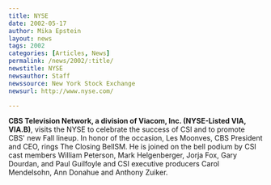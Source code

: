 ```yaml
---
title: NYSE
date: 2002-05-17
author: Mika Epstein
layout: news
tags: 2002
categories: [Articles, News]
permalink: /news/2002/:title/
newstitle: NYSE  
newsauthor: Staff  
newssource: New York Stock Exchange  
newsurl: http://www.nyse.com/  

---
```

**CBS Television Network, a division of Viacom, Inc. (NYSE-Listed VIA, VIA.B)**, visits the NYSE to celebrate the success of CSI and to promote CBS' new Fall lineup. In honor of the occasion, Les Moonves, CBS President and CEO, rings The Closing BellSM. He is joined on the bell podium by CSI cast members William Peterson, Mark Helgenberger, Jorja Fox, Gary Dourdan, and Paul Guilfoyle and CSI executive producers Carol Mendelsohn, Ann Donahue and Anthony Zuiker.  
